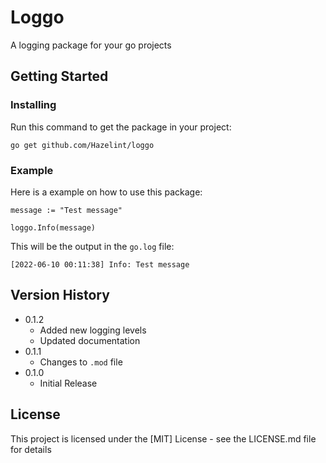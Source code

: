 # Loggo
A logging package for your go projects

## Getting Started

### Installing
Run this command to get the package in your project:
```
go get github.com/Hazelint/loggo
```

### Example
Here is a example on how to use this package:
```
message := "Test message"

loggo.Info(message)
```
This will be the output in the `go.log` file:

```
[2022-06-10 00:11:38] Info: Test message
```

## Version History

* 0.1.2
    * Added new logging levels
    * Updated documentation
* 0.1.1
    * Changes to `.mod` file
* 0.1.0
    * Initial Release

## License

This project is licensed under the [MIT] License - see the LICENSE.md file for details

